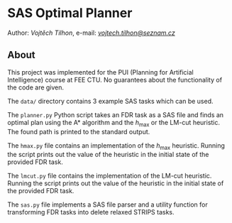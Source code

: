 # SAS Optimal Planner

Author: *Vojtěch Tilhon*, e-mail: *vojtech.tilhon@seznam.cz*

## About

This project was implemented for the PUI (Planning for Artificial Intelligence) course at FEE CTU.
No guarantees about the functionality of the code are given.

The `data/` directory contains 3 example SAS tasks which can be used.

The `planner.py` Python script takes an FDR task as a SAS file
and finds an optimal plan using the A* algorithm and the $h_{\max}$ or the LM-cut heuristic.
The found path is printed to the standard output.

The `hmax.py` file contains an implementation of the $h_{\max}$ heuristic.
Running the script prints out the value of the heuristic in the initial state of the provided FDR task.

The `lmcut.py` file contains the implementation of the LM-cut heuristic.
Running the script prints out the value of the heuristic in the initial state of the provided FDR task.

The `sas.py` file implements a SAS file parser and a utility function for transforming FDR tasks into
delete relaxed STRIPS tasks.
